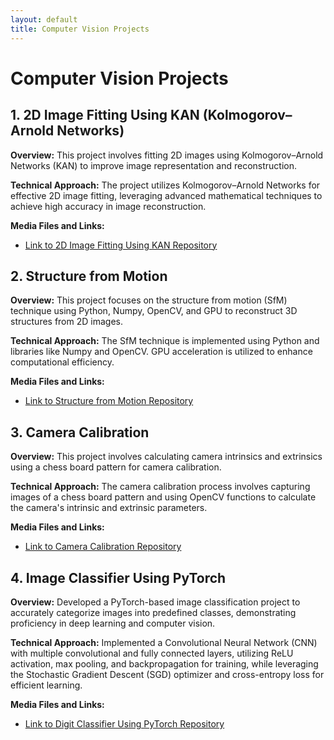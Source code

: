 ```yaml
---
layout: default
title: Computer Vision Projects
---
```


# Computer Vision Projects

## 1. 2D Image Fitting Using KAN (Kolmogorov–Arnold Networks)

**Overview:** This project involves fitting 2D images using Kolmogorov–Arnold Networks (KAN) to improve image representation and reconstruction.

**Technical Approach:** The project utilizes Kolmogorov–Arnold Networks for effective 2D image fitting, leveraging advanced mathematical techniques to achieve high accuracy in image reconstruction.

**Media Files and Links:**

- [Link to 2D Image Fitting Using KAN Repository](#)

## 2. Structure from Motion

**Overview:** This project focuses on the structure from motion (SfM) technique using Python, Numpy, OpenCV, and GPU to reconstruct 3D structures from 2D images.

**Technical Approach:** The SfM technique is implemented using Python and libraries like Numpy and OpenCV. GPU acceleration is utilized to enhance computational efficiency.

**Media Files and Links:**

- [Link to Structure from Motion Repository](#)

## 3. Camera Calibration

**Overview:** This project involves calculating camera intrinsics and extrinsics using a chess board pattern for camera calibration.

**Technical Approach:** The camera calibration process involves capturing images of a chess board pattern and using OpenCV functions to calculate the camera's intrinsic and extrinsic parameters.

**Media Files and Links:**

- [Link to Camera Calibration Repository](#)

## 4. Image Classifier Using PyTorch

**Overview:** Developed a PyTorch-based image classification project to accurately categorize images into predefined classes, demonstrating proficiency in deep learning and computer vision.


**Technical Approach:** Implemented a Convolutional Neural Network (CNN) with multiple convolutional and fully connected layers, utilizing ReLU activation, max pooling, and backpropagation for training, while leveraging the Stochastic Gradient Descent (SGD) optimizer and cross-entropy loss for efficient learning.

**Media Files and Links:**

- [Link to Digit Classifier Using PyTorch Repository](https://github.com/msam13/CNNImageClassifier)
